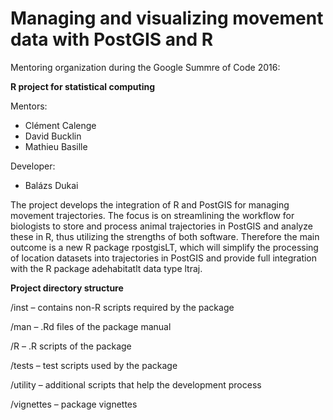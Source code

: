 # Managing and visualizing movement data with PostGIS and R

Mentoring organization during the Google Summre of Code 2016:

**R project for statistical computing**

Mentors:
 
 + Clément Calenge
 + David Bucklin
 + Mathieu Basille
 
Developer:

 + Balázs Dukai

The project develops the integration of R and PostGIS for managing movement trajectories. The focus is on streamlining the workflow for biologists to store and process animal trajectories in PostGIS and analyze these in R, thus utilizing the strengths of both software. Therefore the main outcome is a new R package rpostgisLT, which will simplify the processing of location datasets into trajectories in PostGIS and provide full integration with the R package adehabitatlt data type ltraj.

**Project directory structure**

/inst – contains non-R scripts required by the package

/man – .Rd files of the package manual

/R – .R scripts of the package

/tests – test scripts used by the package

/utility – additional scripts that help the development process

/vignettes – package vignettes
